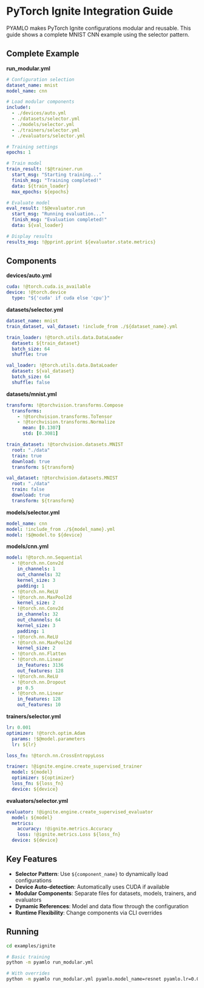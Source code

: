 # PyTorch Ignite Integration Guide

PYAMLO makes PyTorch Ignite configurations modular and reusable. This guide shows a complete MNIST CNN example using the selector pattern.

## Complete Example

**run_modular.yml**
```yaml
# Configuration selection
dataset_name: mnist
model_name: cnn

# Load modular components
include!:
  - ./devices/auto.yml 
  - ./datasets/selector.yml
  - ./models/selector.yml
  - ./trainers/selector.yml
  - ./evaluators/selector.yml

# Training settings
epochs: 1

# Train model
train_result: !$@trainer.run
  start_msg: "Starting training..."
  finish_msg: "Training completed!"
  data: ${train_loader}
  max_epochs: ${epochs}

# Evaluate model
eval_result: !$@evaluator.run
  start_msg: "Running evaluation..."
  finish_msg: "Evaluation completed!"
  data: ${val_loader}

# Display results
results_msg: !@pprint.pprint ${evaluator.state.metrics}
```

## Components

**devices/auto.yml**
```yaml
cuda: !@torch.cuda.is_available
device: !@torch.device
  type: "${'cuda' if cuda else 'cpu'}"
```

**datasets/selector.yml**
```yaml
dataset_name: mnist
train_dataset, val_dataset: !include_from ./${dataset_name}.yml

train_loader: !@torch.utils.data.DataLoader
  dataset: ${train_dataset}
  batch_size: 64
  shuffle: true

val_loader: !@torch.utils.data.DataLoader
  dataset: ${val_dataset}
  batch_size: 64
  shuffle: false
```

**datasets/mnist.yml**
```yaml
transform: !@torchvision.transforms.Compose
  transforms:
    - !@torchvision.transforms.ToTensor
    - !@torchvision.transforms.Normalize
      mean: [0.1307]
      std: [0.3081]

train_dataset: !@torchvision.datasets.MNIST
  root: "./data"
  train: true
  download: true
  transform: ${transform}

val_dataset: !@torchvision.datasets.MNIST
  root: "./data"
  train: false
  download: true
  transform: ${transform}
```

**models/selector.yml**
```yaml
model_name: cnn
model: !include_from ./${model_name}.yml
model: !$@model.to ${device}
```

**models/cnn.yml**
```yaml
model: !@torch.nn.Sequential
  - !@torch.nn.Conv2d
    in_channels: 1
    out_channels: 32
    kernel_size: 3
    padding: 1
  - !@torch.nn.ReLU
  - !@torch.nn.MaxPool2d
    kernel_size: 2
  - !@torch.nn.Conv2d
    in_channels: 32
    out_channels: 64
    kernel_size: 3
    padding: 1
  - !@torch.nn.ReLU
  - !@torch.nn.MaxPool2d
    kernel_size: 2
  - !@torch.nn.Flatten
  - !@torch.nn.Linear
    in_features: 3136
    out_features: 128
  - !@torch.nn.ReLU
  - !@torch.nn.Dropout
    p: 0.5
  - !@torch.nn.Linear
    in_features: 128
    out_features: 10
```

**trainers/selector.yml** 
```yaml
lr: 0.001
optimizer: !@torch.optim.Adam
  params: !$@model.parameters
  lr: ${lr}

loss_fn: !@torch.nn.CrossEntropyLoss

trainer: !@ignite.engine.create_supervised_trainer
  model: ${model}
  optimizer: ${optimizer}
  loss_fn: ${loss_fn}
  device: ${device}
```

**evaluators/selector.yml**
```yaml
evaluator: !@ignite.engine.create_supervised_evaluator
  model: ${model}
  metrics:
    accuracy: !@ignite.metrics.Accuracy
    loss: !@ignite.metrics.Loss ${loss_fn}
  device: ${device}
```

## Key Features

- **Selector Pattern**: Use `${component_name}` to dynamically load configurations
- **Device Auto-detection**: Automatically uses CUDA if available
- **Modular Components**: Separate files for datasets, models, trainers, and evaluators
- **Dynamic References**: Model and data flow through the configuration
- **Runtime Flexibility**: Change components via CLI overrides

## Running

```bash
cd examples/ignite

# Basic training
python -m pyamlo run_modular.yml

# With overrides
python -m pyamlo run_modular.yml pyamlo.model_name=resnet pyamlo.lr=0.01
```
